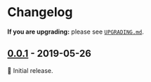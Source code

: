 # Changelog

**If you are upgrading:** please see [`UPGRADING.md`](UPGRADING.md).

## [0.0.1] - 2019-05-26

:seedling: Initial release.

[0.0.1]: https://github.com/Level/bench/compare/v0.0.0...v0.0.1
